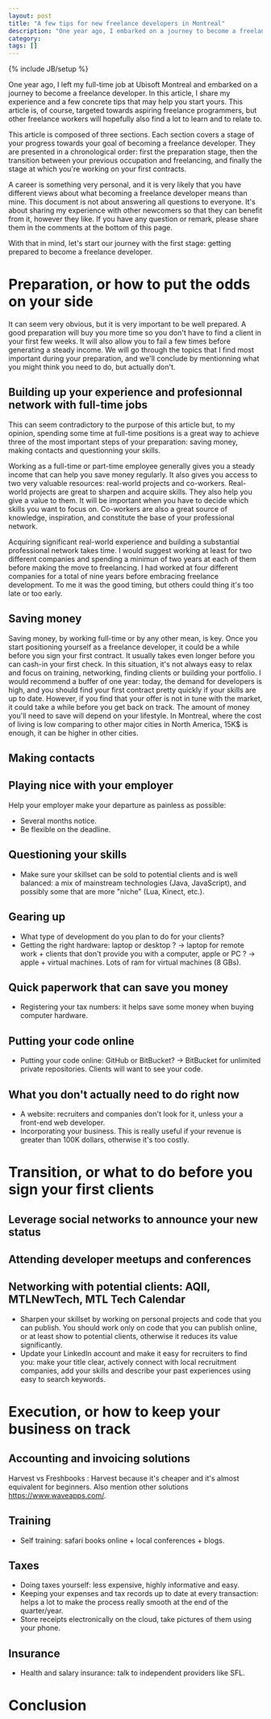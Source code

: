 ```yaml
---
layout: post
title: "A few tips for new freelance developers in Montreal"
description: "One year ago, I embarked on a journey to become a freelance developer. In this article, I share my experience and a few tips that may help you start yours."
category: 
tags: []
---
```

{% include JB/setup %}

One year ago, I left my full-time job at Ubisoft Montreal and embarked on a journey to become a freelance developer. In this article, I share my experience and a few concrete tips that may help you start yours. This article is, of course, targeted towards aspiring freelance programmers, but other freelance workers will hopefully also find a lot to learn and to relate to.

This article is composed of three sections. Each section covers a stage of your progress towards your goal of becoming a freelance developer. They are presented in a chronological order: first the preparation stage, then the transition between your previous occupation and freelancing, and finally the stage at which you're working on your first contracts.

A career is something very personal, and it is very likely that you have different views about what becoming a freelance developer means than mine. This document is not about answering all questions to everyone. It's about sharing my experience with other newcomers so that they can benefit from it, however they like. If you have any question or remark, please share them in the comments at the bottom of this page.

With that in mind, let's start our journey with the first stage: getting prepared to become a freelance developer.

Preparation, or how to put the odds on your side
================================================

It can seem very obvious, but it is very important to be well prepared. A good preparation will buy you more time so you don't have to 
find a client in your first few weeks. It will also allow you to fail a few times before generating a steady income. 
We will go through the topics that I find most important during your preparation, and we'll conclude by mentionning what you might think you need to do, but actually don't.

Building up your experience and profesionnal network with full-time jobs
-----------------------------------------------------------------------

This can seem contradictory to the purpose of this article but, to my opinion, spending some time at full-time positions is a great way to achieve three of the most important steps of your preparation: saving money, making contacts and questionning your skills. 

Working as a full-time or part-time employee generally gives you a steady income that can help you save money regularly. It also gives you access to two very valuable resources: real-world projects and co-workers. Real-world projects are great to sharpen and acquire skills. They also help you give a value to them. It will be important when you have to decide which skills you want to focus on. Co-workers are also a great source of knowledge, inspiration, and constitute the base of your professional network.

Acquiring significant real-world experience and building a substantial professional network takes time. I would suggest working at least for two different companies and spending a minimun of two years at each of them before making the move to freelancing. I had worked at four different companies for a total of nine years before embracing freelance development. To me it was the good timing, but others could thing it's too late or too early.

Saving money
------------

Saving money, by working full-time or by any other mean, is key. Once you start positioning yourself as a freelance developer, it could be a while before you sign your first contract. It usually takes even longer before you can cash-in your first check. In this situation, it's not always easy to relax and focus on training, networking, finding clients or building your portfolio. I would recommend a buffer of one year: today, the demand for developers is high, and you should find your first contract pretty quickly if your skills are up to date. However, if you find that your offer is not in tune with the market, it could take a while before you get back on track. The amount of money you'll need to save will depend on your lifestyle. In Montreal, where the cost of living is low comparing to other major cities in North America, 15K$ is enough, it can be higher in other cities.

Making contacts
----------------

Playing nice with your employer 
----------------------------

Help your employer make your departure as painless as possible:
  - Several months notice.
  - Be flexible on the deadline.

Questioning your skills
------------------------

- Make sure your skillset can be sold to potential clients and is well balanced: a mix of mainstream technologies (Java, JavaScript), and possibly some that are more "niche" (Lua, Kinect, etc.).

Gearing up
----------
- What type of development do you plan to do for your clients?
- Getting the right hardware: laptop or desktop ? -> laptop for remote work + clients that don't provide you with a computer, apple or PC ? -> apple + virtual machines. Lots of ram for virtual machines (8 GBs).

Quick paperwork that can save you money
---------------------------------------

- Registering your tax numbers: it helps save some money when buying computer hardware.

Putting your code online
------------------------

- Putting your code online: GitHub or BitBucket? -> BitBucket for unlimited private repositories. Clients will want to see your code.

What you don't actually need to do right now
--------------------------------------------

- A website: recruiters and companies don't look for it, unless your a front-end web developer. 
- Incorporating your business. This is really useful if your revenue is greater than 100K dollars, otherwise it's too costly. 

Transition, or what to do before you sign your first clients
============================================================

Leverage social networks to announce your new status
----------------------------------------------------

Attending developer meetups and conferences
-------------------------------------------

Networking with potential clients: AQII, MTLNewTech, MTL Tech Calendar
-----------------------------------------------------------------------

- Sharpen your skillset by working on personal projects and code that you can publish. You should work only on code 
that you can publish online, or at least show to potential clients, otherwise it reduces its value significantly.
- Update your LinkedIn account and make it easy for recruiters to find you: make your title clear, actively connect with local recruitment companies, add your skills and describe your past experiences using easy to search keywords.

Execution, or how to keep your business on track
================================================

Accounting and invoicing solutions 
----------------------------------

Harvest vs Freshbooks : Harvest because it's cheaper and it's almost equivalent for beginners. Also mention other solutions https://www.waveapps.com/.

Training
--------

- Self training: safari books online + local conferences + blogs.

Taxes
-----

- Doing taxes yourself: less expensive, highly informative and easy.
- Keeping your expenses and tax records up to date at every transaction: helps a lot to make the process really smooth at the 
end of the quarter/year.
- Store receipts electronically on the cloud, take pictures of them using your phone.

Insurance
---------

- Health and salary insurance: talk to independent providers like SFL.

Conclusion
==========


